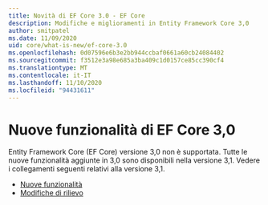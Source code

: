 ```yaml
---
title: Novità di EF Core 3.0 - EF Core
description: Modifiche e miglioramenti in Entity Framework Core 3,0
author: smitpatel
ms.date: 11/09/2020
uid: core/what-is-new/ef-core-3.0
ms.openlocfilehash: 0d07596e6b3e2bb944ccbaf0661a60cb24084402
ms.sourcegitcommit: f3512e3a98e685a3ba409c1d0157ce85cc390cf4
ms.translationtype: MT
ms.contentlocale: it-IT
ms.lasthandoff: 11/10/2020
ms.locfileid: "94431611"
---
```

# <a name="new-features-in-ef-core-30"></a>Nuove funzionalità di EF Core 3,0

Entity Framework Core (EF Core) versione 3,0 non è supportata. Tutte le nuove funzionalità aggiunte in 3,0 sono disponibili nella versione 3,1. Vedere i collegamenti seguenti relativi alla versione 3,1.

- [Nuove funzionalità](xref:core/what-is-new/ef-core-3.x/index)
- [Modifiche di rilievo](xref:core/what-is-new/ef-core-3.x/breaking-changes)
